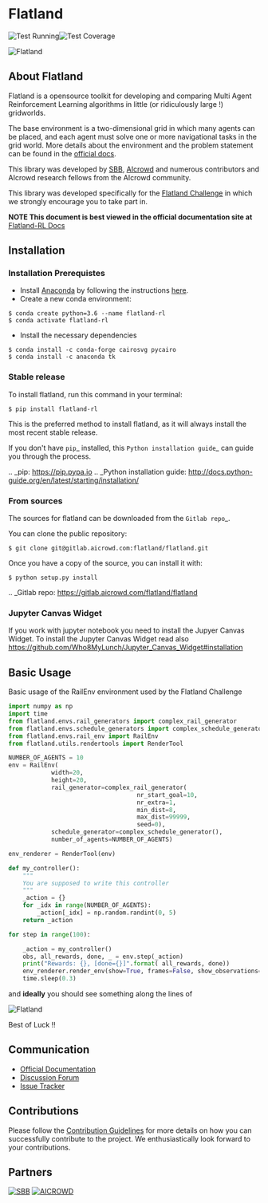 Flatland
========

![Test Running](https://gitlab.aicrowd.com/flatland/flatland/badges/master/pipeline.svg)![Test Coverage](https://gitlab.aicrowd.com/flatland/flatland/badges/master/coverage.svg "asdff")


![Flatland](https://i.imgur.com/0rnbSLY.gif)

## About Flatland

Flatland is a opensource toolkit for developing and comparing Multi Agent Reinforcement Learning algorithms in little (or ridiculously large !) gridworlds.

The base environment is a two-dimensional grid in which many agents can be placed, and each agent must solve one or more navigational tasks in the grid world. More details about the environment and the problem statement can be found in the [official docs](http://flatland-rl-docs.s3-website.eu-central-1.amazonaws.com/).

This library was developed by [SBB](<https://www.sbb.ch/en/>), [AIcrowd](https://www.aicrowd.com/) and numerous contributors and AIcrowd research fellows from the AIcrowd community. 

This library was developed specifically for the [Flatland Challenge](https://www.aicrowd.com/challenges/flatland-challenge) in which we strongly encourage you to take part in. 

**NOTE This document is best viewed in the official documentation site at** [Flatland-RL Docs](http://flatland-rl-docs.s3-website.eu-central-1.amazonaws.com/)


## Installation
### Installation Prerequistes

* Install [Anaconda](https://www.anaconda.com/distribution/) by following the instructions [here](https://www.anaconda.com/distribution/).
* Create a new conda environment:

```console
$ conda create python=3.6 --name flatland-rl
$ conda activate flatland-rl
```

* Install the necessary dependencies

```console
$ conda install -c conda-forge cairosvg pycairo
$ conda install -c anaconda tk  
```

### Stable release

To install flatland, run this command in your terminal:

```console
$ pip install flatland-rl
```

This is the preferred method to install flatland, as it will always install the most recent stable release.

If you don't have `pip`_ installed, this `Python installation guide`_ can guide
you through the process.

.. _pip: https://pip.pypa.io
.. _Python installation guide: http://docs.python-guide.org/en/latest/starting/installation/


### From sources

The sources for flatland can be downloaded from the `Gitlab repo`_.

You can clone the public repository:
```console
$ git clone git@gitlab.aicrowd.com:flatland/flatland.git
```

Once you have a copy of the source, you can install it with:

```console
$ python setup.py install
```

.. _Gitlab repo: https://gitlab.aicrowd.com/flatland/flatland


### Jupyter Canvas Widget
If you work with jupyter notebook you need to install the Jupyer Canvas Widget. To install the Jupyter Canvas Widget read also
https://github.com/Who8MyLunch/Jupyter_Canvas_Widget#installation

## Basic Usage

Basic usage of the RailEnv environment used by the Flatland Challenge


```python
import numpy as np
import time
from flatland.envs.rail_generators import complex_rail_generator
from flatland.envs.schedule_generators import complex_schedule_generator
from flatland.envs.rail_env import RailEnv
from flatland.utils.rendertools import RenderTool

NUMBER_OF_AGENTS = 10
env = RailEnv(
            width=20,
            height=20,
            rail_generator=complex_rail_generator(
                                    nr_start_goal=10,
                                    nr_extra=1,
                                    min_dist=8,
                                    max_dist=99999,
                                    seed=0),
            schedule_generator=complex_schedule_generator(),
            number_of_agents=NUMBER_OF_AGENTS)

env_renderer = RenderTool(env)

def my_controller():
    """
    You are supposed to write this controller
    """
    _action = {}
    for _idx in range(NUMBER_OF_AGENTS):
        _action[_idx] = np.random.randint(0, 5)
    return _action

for step in range(100):

    _action = my_controller()
    obs, all_rewards, done, _ = env.step(_action)
    print("Rewards: {}, [done={}]".format( all_rewards, done))
    env_renderer.render_env(show=True, frames=False, show_observations=False)
    time.sleep(0.3)
```

and **ideally** you should see something along the lines of

![Flatland](https://i.imgur.com/VrTQVeM.gif)

Best of Luck !!

## Communication
* [Official Documentation](http://flatland-rl-docs.s3-website.eu-central-1.amazonaws.com/)
* [Discussion Forum](https://discourse.aicrowd.com/c/flatland-challenge)
* [Issue Tracker](https://gitlab.aicrowd.com/flatland/flatland/issues/)


## Contributions
Please follow the [Contribution Guidelines](http://flatland-rl-docs.s3-website.eu-central-1.amazonaws.com/contributing.html) for more details on how you can successfully contribute to the project. We enthusiastically look forward to your contributions.

## Partners
<a href="https://sbb.ch" target="_blank"><img src="https://i.imgur.com/OSCXtde.png" alt="SBB"/></a>
<a href="https://www.aicrowd.com"  target="_blank"><img src="https://avatars1.githubusercontent.com/u/44522764?s=200&v=4" alt="AICROWD"/></a>



